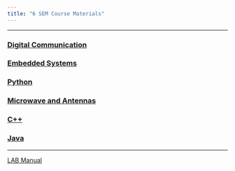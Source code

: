 ```yaml
---
title: "6 SEM Course Materials"
---
```





<hr>

<h3>  
    <a  target="_blank" href="https://drive.google.com/drive/folders/14H49PkrGjQIyxVTQIrA46ZWJtOvimgiG?usp=sharing"> 
       Digital Communication
    </a>

</h3>

<h3>  
    <a  target="_blank" href="https://drive.google.com/drive/folders/1g7FjYJe6hQUrr6sPijOJtmSA5hD6sLHU?usp=sharing"> 
        Embedded Systems
    </a>

</h3>
<h3>  
    <a  target="_blank" href="https://drive.google.com/drive/folders/1kmUfFpkXDFVkFzuFL1aSjN4uCAoUUC3a?usp=sharing"> 
       Python
    </a>

</h3>
<h3>  
    <a  target="_blank" href="https://drive.google.com/drive/folders/1Nsy6AFKAI6ZSKSI2Nh5VXGNdl-F0X18N?usp=sharing"> 
       Microwave and Antennas
    </a>

</h3>
<h3>  
    <a  target="_blank" href="https://drive.google.com/drive/folders/1CpHA_9GOz-jv_S3VWB0Mwg10v_6zGV9G?usp=sharing"> 
        C++
    </a>

</h3>
<h3>  
    <a  target="_blank" href="https://drive.google.com/drive/folders/10wB2ulsbIgLldWkTe5o6bvyT7Oru-7ji?usp=sharing"> 
        Java
    </a>

</h3>
<!--
<h3>  
    <a  target="_blank" href="https://drive.google.com/file/d/1TV1ykRjSRUtsD2wPsvQLqshTW1gsUJPF/view?usp=sharing">VLSI Design 
       
   </a>

</h3>

<h3>  
    <a  target="_blank" href="https://drive.google.com/drive/folders/1XAK_7cJUgbuMW0CuzosoUoxN48X8zOQn?usp=sharing">Computer Communication Networks 
       
   </a>

</h3>
<h3>  
    <a  target="_blank" href="https://drive.google.com/drive/folders/1LDaAIzKYYhN70gLgNnfqpy0_CraFpvv2?usp=sharing">ANN
       
   </a>

</h3>
<h3>  
    <a  target="_blank" href="https://drive.google.com/drive/folders/1O5wyGD3BWV9dEHD8Ag2oaBWzuUaMSg9w?usp=sharing">MEC
       
   </a>

</h3>
<h3>  
    <a  target="_blank" href="https://drive.google.com/drive/folders/1C8Cf8PYXokBA3iV-DMc5E24zn4ygybX5?usp=sharing">DSS
       
   </a>

</h3>
<h3>  
    <a  target="_blank" href="https://drive.google.com/open?id=1_WlZ9dT0x66zH5e3zLQcDlq-U6yDKGS1">Electives
       
   </a>

</h3>
<h3>  
    <a  target="_blank" href="https://drive.google.com/drive/folders/145CNb5y8PtFHRqy69mVI-6xMSZ3bh2tP">PYTHON
       
   </a>

</h3>
--->





<hr>
<a  target="_blank" href="https://drive.google.com/drive/folders/1QyUvr-zGQ9foln-BiD3JedcFOAk7lcbM?usp=sharing">LAB Manual</a>
<!-- <a  target="_blank" href="https://drive.google.com/open?id=1AflnswGKslCbEa2O-fiemNl6ojefv6gp">EMBEDDED CONTROLLER LAB </a>

<a  target="_blank" href="https://drive.google.com/drive/folders/1aRn3wM3rrGoboksqdMDekN45Nh9Ca4ao?usp=sharing ">Embedded Controller Lab Video recordings(17ECL67) </a><br>

 

<a  target="_blank" href="https://drive.google.com/drive/folders/1p_4uNrGteobkssf0KCHhmG3WgfZPL43D?usp=sharing ">Computer Networks Lab Video recordings(17ECL68) </a>
  

<hr>


<a href="#" style="float: right;">
  <img src="https://ecernsit.github.io/assets/top.png"   style="float: right;"  style="width:42px;height:42px;border:0;">
</a>


--->
<hr>
